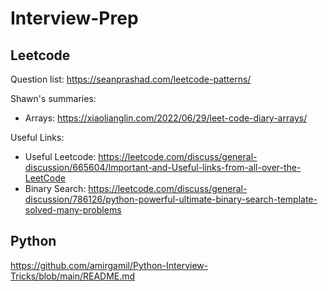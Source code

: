 # Interview-Prep

## Leetcode

Question list: https://seanprashad.com/leetcode-patterns/

Shawn's summaries: 
- Arrays: https://xiaolianglin.com/2022/06/29/leet-code-diary-arrays/
  
Useful Links:
- Useful Leetcode: https://leetcode.com/discuss/general-discussion/665604/Important-and-Useful-links-from-all-over-the-LeetCode
- Binary Search: https://leetcode.com/discuss/general-discussion/786126/python-powerful-ultimate-binary-search-template-solved-many-problems

## Python

https://github.com/amirgamil/Python-Interview-Tricks/blob/main/README.md
